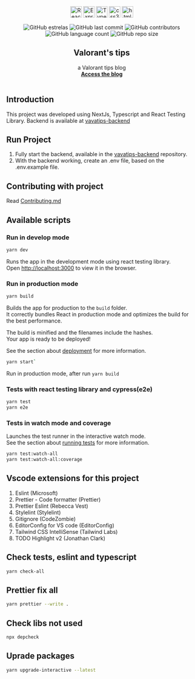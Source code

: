<div align="center">
  <img height="30" alt="ReactJs" src="https://img.shields.io/badge/React-20232A?style=for-the-badge&logo=react&logoColor=61DAFB">
  <img height="30" alt="Express" src="https://img.shields.io/badge/Express.js-404D59?style=for-the-badge">
  <img height="30" alt="Typescript" src="https://img.shields.io/badge/TypeScript-007ACC?style=for-the-badge&logo=typescript&logoColor=white">
  <img height="30" alt="css3" src="https://img.shields.io/badge/CSS3-1572B6?style=for-the-badge&logo=css3&logoColor=white">
  <img height="30" alt="html5" src="https://img.shields.io/badge/HTML5-E34F26?style=for-the-badge&logo=html5&logoColor=white">
</div>

<div align="center">

![GitHub estrelas](https://img.shields.io/github/stars/gabrielogregorio/vavatips-frontend)
![GitHub last commit](https://img.shields.io/github/last-commit/gabrielogregorio/vavatips-frontend?style=flat-square)
![GitHub contributors](https://img.shields.io/github/contributors/gabrielogregorio/vavatips-frontend)
![GitHub language count](https://img.shields.io/github/languages/count/gabrielogregorio/vavatips-frontend)
![GitHub repo size](https://img.shields.io/github/repo-size/gabrielogregorio/vavatips-frontend)

</div>

<h2 align="center">Valorant's tips</h2>

<p align="center">
  a Valorant tips blog<br/>
  <a href="https://valorant-tips.vercel.app/"><strong>Access the blog</strong></a>
  <br>
  <br>
</p>

## Introduction

This project was developed using NextJs, Typescript and React Testing Library. Backend is available at [vavatips-backend](https://github.com/gabrielogregorio/vavatips-backend)

## Run Project

1. Fully start the backend, available in the [vavatips-backend](<(https://github.com/gabrielogregorio/vavatips-backend)>) repository.
2. With the backend working, create an .env file, based on the .env.example file.

## Contributing with project

Read [Contributing.md](CONTRIBUTING.md)

## Available scripts

### Run in develop mode

```bash
yarn dev
```

Runs the app in the development mode using react testing library.\
Open [http://localhost:3000](http://localhost:3000) to view it in the browser.

### Run in production mode

```bash
yarn build
```

Builds the app for production to the `build` folder.\
It correctly bundles React in production mode and optimizes the build for the best performance.

The build is minified and the filenames include the hashes.\
Your app is ready to be deployed!

See the section about [deployment](https://facebook.github.io/create-react-app/docs/deployment) for more information.

```bash
yarn start`
```

Run in production mode, after run `yarn build`

### Tests with react testing library and cypress(e2e)

```bash
yarn test
yarn e2e
```

### Tests in watch mode and coverage

Launches the test runner in the interactive watch mode.\
See the section about [running tests](https://facebook.github.io/create-react-app/docs/running-tests) for more information.

```bash
yarn test:watch-all
yarn test:watch-all:coverage
```

## Vscode extensions for this project

1. Eslint (Microsoft)
2. Prettier - Code formatter (Prettier)
3. Prettier Eslint (Rebecca Vest)
4. Stylelint (Stylelint)
5. Gitignore (CodeZombie)
6. EditorConfig for VS code (EditorConfig)
7. Tailwind CSS IntelliSense (Tailwind Labs)
8. TODO Highlight v2 (Jonathan Clark)

## Check tests, eslint and typescript

```bash
yarn check-all
```

## Prettier fix all

```bash
yarn prettier --write .
```

## Check libs not used

```bash
npx depcheck
```

## Uprade packages

```bash
yarn upgrade-interactive --latest
```
